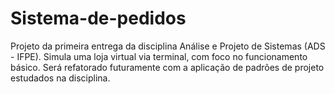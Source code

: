 # Sistema-de-pedidos
Projeto da primeira entrega da disciplina Análise e Projeto de Sistemas (ADS - IFPE). Simula uma loja virtual via terminal, com foco no funcionamento básico. Será refatorado futuramente com a aplicação de padrões de projeto estudados na disciplina.
